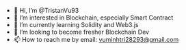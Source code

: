 - 👋 Hi, I’m @TristanVu93
- 👀 I’m interested in Blockchain, especially Smart Contract
- 🌱 I’m currently learning Solidity and Web3.js
- 💞️ I’m looking to become fresher Blockchain Dev
- 📫 How to reach me by email: vuminhtri28293@gmail.com

<!---
TristanVu93/TristanVu93 is a ✨ special ✨ repository because its `README.md` (this file) appears on your GitHub profile.
You can click the Preview link to take a look at your changes.
--->
